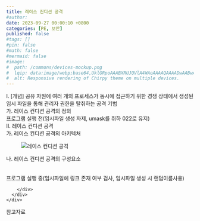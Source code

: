 ```yaml
---
title: 레이스 컨디션 공격
#author: 
date: 2023-09-27 00:00:10 +0800
categories: [PE, 보안]
published: false
#tags: []
#pin: false
#math: false
#mermaid: false
#image:
#  path: /commons/devices-mockup.png
#  lqip: data:image/webp;base64,UklGRpoAAABXRUJQVlA4WAoAAAAQAAAADwAABwAAQUxQSDIAAAARL0AmbZurmr57yyIiqE8oiG0bejIYEQTgqiDA9vqnsUSI6H+oAERp2HZ65qP/VIAWAFZQOCBCAAAA8AEAnQEqEAAIAAVAfCWkAALp8sF8rgRgAP7o9FDvMCkMde9PK7euH5M1m6VWoDXf2FkP3BqV0ZYbO6NA/VFIAAAA
#  alt: Responsive rendering of Chirpy theme on multiple devices.
---
```


<div class="post-wrap">
  <div class="para">
    <div class="para-title">
      I. [개념] 공유 자원에 여러 개의 프로세스가 동시에 접근하기 위한 경쟁 상태에서 생성된 임시 파일을 통해 관리자 권한을 탈취하는 공격 기법
    </div>
    <div class="para-cntnt">
      <div class="para">
        <div class="para-title">
          가. 레이스 컨디션 공격의 정의
        </div>
        <div class="para-cntnt">
          프로그램 실행 전(임시파일 생성 자제, umask를 취하 022로 유지)
        </div>
      </div>
    </div>
  </div>
  
  <div class="para">
    <div class="para-title">
      II. 레이스 컨디션 공격
    </div>
    <div class="para-cntnt">
      <div class="para">
        <div class="para-title">
          가. 레이스 컨디션 공격의 아키텍처
        </div>
        <div class="para-cntnt">
          <figure class="post-figure">
            <img src="/assets/img/posts/레이스-컨디션-공격.png" alt="레이스 컨디션 공격">
<!--            <figcaption>Source: Unveiling the Metaverse: Exploring Emerging Trends, Multifaceted Perspectives, and Future Challenges</figcaption>-->
          </figure>
        </div>
      </div>
      <div class="para">
        <div class="para-title">
          나. 레이스 컨디션 공격의 구성요소
        </div>
        <div class="para-cntnt">
          <table class="post-table">
          </table>
          프로그램 실행 중(임시파일에 링크 존재 여부 검사, 임시파일 생성 시 랜덤이름사용)

        </div>
      </div>
    </div>
  </div>

  <div class="refr-wrap">
    <div class="refr-title">
        참고자료
    </div>
    <ol class="refr-list">
    <!--    <li>(나현식, 최대선) <a target="_blank" href="https://scienceon.kisti.re.kr/commons/util/originalView.do?cn=JAKO202225948430499&oCn=JAKO202225948430499&dbt=JAKO&journal=NJOU00291864">메타버스 보안 위협 요소 및 대응 방안 검토</a></li>-->
    <!--    <li>(M. Uddin, S. Manickam, H. Ullah, M. Obaidat and A. Dandoush) <a target="_blank" href="https://ieeexplore.ieee.org/abstract/document/10138386">Unveiling the Metaverse: Exploring Emerging Trends, Multifaceted Perspectives, and Future Challenges</a></li>-->
    </ol>
  </div>
</div>
